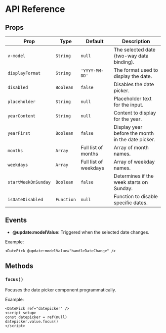 # API Reference

## Props

| Prop                | Type       | Default               | Description                                       |
| ------------------- | ---------- | --------------------- | ------------------------------------------------- |
| `v-model`           | `String`   | `null`                | The selected date (two-way data binding).         |
| `displayFormat`     | `String`   | `'YYYY-MM-DD'`        | The format used to display the date.              |
| `disabled`          | `Boolean`  | `false`               | Disables the date picker.                         |
| `placeholder`       | `String`   | `null`                | Placeholder text for the input.                   |
| `yearContent`       | `String`   | `null`                | Content to display for the year.                  |
| `yearFirst`         | `Boolean`  | `false`               | Display year before the month in the date picker. |
| `months`            | `Array`    | Full list of months   | Array of month names.                             |
| `weekdays`          | `Array`    | Full list of weekdays | Array of weekday names.                           |
| `startWeekOnSunday` | `Boolean`  | `false`               | Determines if the week starts on Sunday.          |
| `isDateDisabled`    | `Function` | `null`                | Function to disable specific dates.               |

## Events

- **@update:modelValue**: Triggered when the selected date changes.

Example:

```vue
<DatePick @update:modelValue="handleDateChange" />
```

## Methods

### `focus()`

Focuses the date picker component programmatically.

Example:

```vue
<DatePick ref="datepicker" />
<script setup>
const datepicker = ref(null)
datepicker.value.focus()
</script>
```
